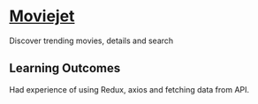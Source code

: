 # [Moviejet](https://moviejet.vercel.app/)
Discover trending movies, details and search

## Learning Outcomes
Had experience of using Redux, axios and fetching data from API.
